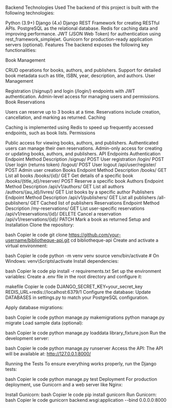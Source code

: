 Backend
Technologies Used
The backend of this project is built with the following technologies:

Python (3.9+)
Django (4.x)
Django REST Framework for creating RESTful APIs.
PostgreSQL as the relational database.
Redis for caching data and improving performance.
JWT (JSON Web Token) for authentication using rest_framework_simplejwt.
Gunicorn for production-ready application servers (optional).
Features
The backend exposes the following key functionalities:

Book Management

CRUD operations for books, authors, and publishers.
Support for detailed book metadata such as title, ISBN, year, description, and authors.
User Management

Registration (/signup/) and login (/login/) endpoints with JWT authentication.
Admin-level access for managing users and permissions.
Book Reservations

Users can reserve up to 3 books at a time.
Reservations include creation, cancellation, and marking as returned.
Caching

Caching is implemented using Redis to speed up frequently accessed endpoints, such as book lists.
Permissions

Public access for viewing books, authors, and publishers.
Authenticated users can manage their own reservations.
Admin-only access for creating or updating books, authors, and publishers.
API Endpoints
Authentication
Endpoint	Method	Description
/signup/	POST	User registration
/login/	POST	User login (returns token)
/logout/	POST	User logout
/api/user/register/	POST	Admin user creation
Books
Endpoint	Method	Description
/books/	GET	List all books
/books/{id}/	GET	Get details of a specific book
/books/{title_id}/reserver/	POST	Reserve a specific book
Authors
Endpoint	Method	Description
/api/v1/authors/	GET	List all authors
/authors/{au_id}/livres/	GET	List books by a specific author
Publishers
Endpoint	Method	Description
/api/v1/publishers/	GET	List all publishers
/all-publishers/	GET	Cached list of publishers
Reservations
Endpoint	Method	Description
/my-reservations/	GET	List user-specific reservations
/api/v1/reservations/{id}/	DELETE	Cancel a reservation
/api/v1/reservations/{id}/	PATCH	Mark a book as returned
Setup and Installation
Clone the repository:

bash
Copier le code
git clone https://github.com/your-username/bibliotheque-api.git
cd bibliotheque-api
Create and activate a virtual environment:

bash
Copier le code
python -m venv venv
source venv/bin/activate  # On Windows: venv\Scripts\activate
Install dependencies:

bash
Copier le code
pip install -r requirements.txt
Set up the environment variables:
Create a .env file in the root directory and configure it:

makefile
Copier le code
DJANGO_SECRET_KEY=your_secret_key
REDIS_URL=redis://localhost:6379/1
Configure the database:
Update DATABASES in settings.py to match your PostgreSQL configuration.

Apply database migrations:

bash
Copier le code
python manage.py makemigrations
python manage.py migrate
Load sample data (optional):

bash
Copier le code
python manage.py loaddata library_fixture.json
Run the development server:

bash
Copier le code
python manage.py runserver
Access the API:
The API will be available at:
http://127.0.0.1:8000/

Running the Tests
To ensure everything works properly, run the Django tests:

bash
Copier le code
python manage.py test
Deployment
For production deployment, use Gunicorn and a web server like Nginx:

Install Gunicorn:
bash
Copier le code
pip install gunicorn
Run Gunicorn:
bash
Copier le code
gunicorn backend.wsgi:application --bind 0.0.0.0:8000
